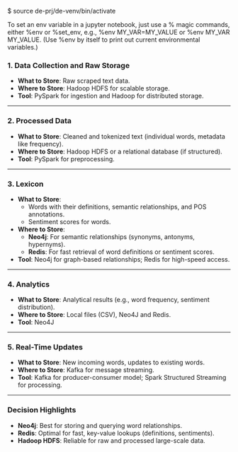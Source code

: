 $ source de-prj/de-venv/bin/activate

To set an env variable in a jupyter notebook, just use a % magic commands, either %env or %set_env, e.g., %env MY_VAR=MY_VALUE or %env MY_VAR MY_VALUE. (Use %env by itself to print out current environmental variables.)


### **1. Data Collection and Raw Storage**  
- **What to Store**: Raw scraped text data.  
- **Where to Store**: Hadoop HDFS for scalable storage.  
- **Tool**: PySpark for ingestion and Hadoop for distributed storage.  

---

### **2. Processed Data**  
- **What to Store**: Cleaned and tokenized text (individual words, metadata like frequency).  
- **Where to Store**: Hadoop HDFS or a relational database (if structured).  
- **Tool**: PySpark for preprocessing.  

---

### **3. Lexicon**  
- **What to Store**:  
  - Words with their definitions, semantic relationships, and POS annotations.  
  - Sentiment scores for words.  
- **Where to Store**:  
  - **Neo4j**: For semantic relationships (synonyms, antonyms, hypernyms).  
  - **Redis**: For fast retrieval of word definitions or sentiment scores.  
- **Tool**: Neo4j for graph-based relationships; Redis for high-speed access.  

---

### **4. Analytics**  
- **What to Store**: Analytical results (e.g., word frequency, sentiment distribution).  
- **Where to Store**: Local files (CSV), Neo4J and Redis.
- **Tool**: Neo4J

---

### **5. Real-Time Updates**  
- **What to Store**: New incoming words, updates to existing words.  
- **Where to Store**: Kafka for message streaming.  
- **Tool**: Kafka for producer-consumer model; Spark Structured Streaming for processing.  

---

### **Decision Highlights**  
- **Neo4j**: Best for storing and querying word relationships.  
- **Redis**: Optimal for fast, key-value lookups (definitions, sentiments).  
- **Hadoop HDFS**: Reliable for raw and processed large-scale data.
